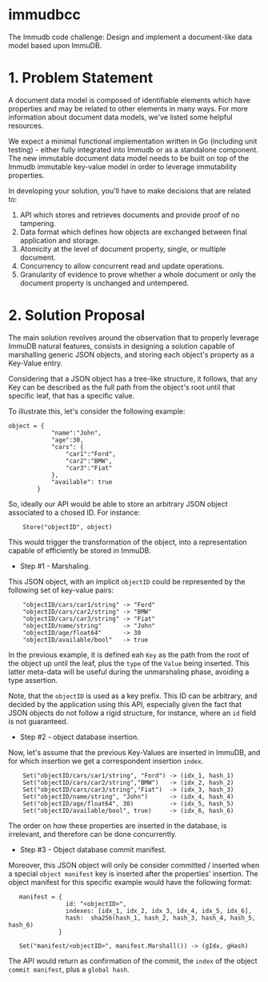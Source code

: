 # immudbcc

The Immudb code challenge: Design and implement a document-like data model based upon ImmuDB.

# 1. Problem Statement
                       
A document data model is composed of identifiable elements which have properties and may be related to other elements in 
many ways. For more information about document data models, we've listed some helpful resources.

We expect a minimal functional implementation written in Go (including unit testing) - either fully integrated into 
Immudb or as a standalone component. The new immutable document data model needs to be built on top of the Immudb immutable 
key-value model in order to leverage immutability properties.

In developing your solution, you'll have to make decisions that are related to:

1. API which stores and retrieves documents and provide proof of no tampering.
2. Data format which defines how objects are exchanged between final application and storage.
3. Atomicity at the level of document property, single, or multiple document.
4. Concurrency to allow concurrent read and update operations.
5. Granularity of evidence to prove whether a whole document or only the document property is unchanged and untempered.


# 2. Solution Proposal

The main solution revolves around the observation that to properly leverage ImmuDB natural features, consists in designing
a solution capable of marshalling generic JSON objects, and storing each object's property as a Key-Value entry. 

Considering that a JSON object has a tree-like structure, it follows, that any Key can be described as the full path from 
the object's root until that specific leaf, that has a specific value. 

To illustrate this, let's consider the following example: 

```
object = {
            "name":"John",
            "age":30,
            "cars": {
                "car1":"Ford",
                "car2":"BMW",
                "car3":"Fiat"
            },
            "available": true
        }
```

So, ideally our API would be able to store an arbitrary JSON object associated to a chosed ID. For instance:

```
    Store("objectID", object)
```

This would trigger the transformation of the object, into a representation capable of efficiently be stored in ImmuDB.

* Step #1 - Marshaling.

This JSON object, with an implicit `objectID` could be represented by the following set of key-value pairs:

```
    "objectID/cars/car1/string" -> "Ford"
    "objectID/cars/car2/string" -> "BMW"
    "objectID/cars/car3/string" -> "Fiat"
    "objectID/name/string"      -> "John"
    "objectID/age/float64"      -> 30
    "objectID/available/bool"   -> true
```

In the previous example, it is defined eah `Key` as the path from the root of the object up until the leaf, plus the 
`type` of the `Value` being inserted. This latter meta-data will be useful during the unmarshaling phase, avoiding a
type assertion.   

Note, that the `objectID` is used as a key prefix. This ID can be arbitrary, and decided by the application using this API, 
especially given the fact that JSON objects do not follow a rigid structure, for instance, where an `id` field is not
guaranteed.

* Step #2 - object database insertion. 

Now, let's assume that the previous Key-Values are inserted in ImmuDB, and for which insertion we get a correspondent 
insertion `index`.

```
    Set("objectID/cars/car1/string", "Ford") -> (idx_1, hash_1) 
    Set("objectID/cars/car2/string","BMW")   -> (idx_2, hash_2)
    Set("objectID/cars/car3/string","Fiat")  -> (idx_3, hash_3)
    Set("objectID/name/string", "John")      -> (idx_4, hash_4)
    Set("objectID/age/float64", 30)          -> (idx_5, hash_5)
    Set("objectID/available/bool", true)     -> (idx_6, hash_6)
```

The order on how these properties are inserted in the database, is irrelevant, and therefore can be done concurrently.

* Step #3 - Object database commit manifest.

Moreover, this JSON object will only be consider committed / inserted when a special `object manifest` key is inserted 
after the properties' insertion. The object manifest for this specific example would have the following format:

```
   manifest = {
                id: "<objectID>",
                indexes: [idx_1, idx_2, idx_3, idx_4, idx_5, idx_6],
                hash:  sha256(hash_1, hash_2, hash_3, hash_4, hash_5, hash_6) 
              }

   Set("manifest/<objectID>", manifest.Marshall()) -> (gIdx, gHash)
```

The API would return as confirmation of the commit, the `index` of the object `commit manifest`, plus a `global hash`.



